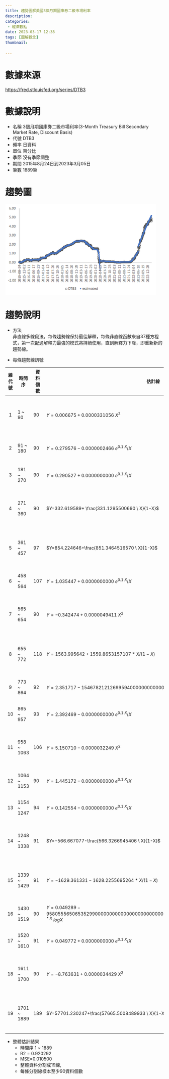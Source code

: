 ```yaml
---
title: 趨勢圖解美國3個月期國庫券二級市場利率
description: 
categories:
 - 經濟觀點
date: 2023-03-17 12:38
tags: [圖解觀念]
thumbnail: 

---
```


# 數據來源

https://fred.stlouisfed.org/series/DTB3

# 數據說明

- 名稱  3個月期國庫券二級市場利率(3-Month Treasury Bill Secondary Market Rate, Discount Basis)
- 代號  DTB3
- 頻率  日資料
- 單位  百分比
- 季節  沒有季節調整
- 期間  2015年8月24日到2023年3月05日
- 筆數  1889筆

# 趨勢圖

![](https://raw.githubusercontent.com/meiyulee/pic001/master/econ/3-Month_Treasury_Bill_Secondary_Market_Rate_20230315.png)

# 趨勢說明

- 方法  
  非直線多線段法。每條趨勢線保持最佳解釋，每條非直線函數來自37種方程式，第一次配適解釋力最強的模式將持續使用，直到解釋力下降，即重新新的趨勢線。

- 每條趨勢線訊號

| 線代號 | 時間序 | 資料個數 | 估計線 | R2 | 意義 |
| :----: | ---- | ---- | ---- | ---- | ---- |
| 1 | 1 ~ 90 | 90 | $Y = 0.006675 + 0.0000331056 \ X^{2}$ | 0.781438 | 穩定快速上升|
| 2 | 91 ~ 180 | 90 | $Y=0.279576-0.0000002466 \ e^{0.1 \ X}/X$ | 0.183634 | 稍強下降 |
| 3 | 181 ~ 270 | 90 | $Y=0.290527+0.0000000000 \ e^{0.1 \ X}/X$ | 0.157367| 稍強上升 |
| 4 | 271 ~ 360 | 90 | $Y=332.619589+ \frac{331.1295500690 \ X}{1-X}$ | 0.822171 | 稍微劇烈上升 |
| 5 | 361 ~ 457 | 97 | $Y=854.224646+\frac{851.3464516570 \ X}{1-X}$ | 0.927438 | 稍微劇烈上升 |
| 6 | 458 ~ 564 | 107 | $Y=1.035447+0.0000000000 \ e^{0.1 \ X}/X$ | 0.753970 | 稍強上升 |
| 7 | 565 ~ 654 | 90 | $Y=-0.342474+0.0000049411 \ X^{2}$ | 0.946521 | 穩定快速上升 |
| 8 | 655 ~ 772 | 118 | $Y=1563.995642+1559.8653157107*X/(1-X)$ | 0.941106 | 稍微劇烈上升 |
| 9 | 773 ~ 864 | 92 | $Y=2.351717-154678212126995940000000000000000.0000000000 \ e^{-0.1 \ X} \ log{X}$ | 0.778443 | 微強上升 |
| 10| 865 ~ 957 | 93 | $Y=2.392469-0.0000000000 \ e^{0.1 \ X}/X$ | 0.950717 | 稍強下降 |
| 11| 958 ~ 1063 | 106 | $Y=5.150710-0.0000032249 \ X^{2}$ | 0.927446 | 穩定快速下降 |
| 12| 1064 ~ 1153 | 90 | $Y=1.445172-0.0000000000 \ e^{0.1 \ X}/X$ | 0.720302 | 稍強下降 |
| 13| 1154 ~ 1247 | 94 | $Y=0.142554-0.0000000000 \ e^{0.1 \ X}/X$ | 0.221430 | 稍強下降 |
| 14| 1248 ~ 1338 | 91 | $Y=-566.667077-\frac{566.3266945406 \ X}{1-X}$ | 0.510522 | 稍微劇烈下降 |
| 15| 1339 ~ 1429 | 91 | $Y=-1629.361331-1628.2255695264*X/(1-X)$ | 0.756497 | 稍微劇烈下降 |
| 16| 1430 ~ 1519 | 90 | $Y=0.049289-958055565065352990000000000000000000000000000000000000000000.0000000000 \ e^{-0.1*X} \ log{X}$ | 0.605987 | 微強上升 |
| 17| 1520 ~ 1610 | 91 | $Y=0.049772+0.0000000000 \ e^{0.1 \ X}/X$ | 0.926328 | 稍強上升 |
| 18| 1611 ~ 1700 | 90 | $Y=-8.763631+0.0000034429 \ X^{2}$ | 0.958782 | 穩定快速上升 |
| 19| 1701 ~ 1889 | 189 | $Y=57701.230247+\frac{57665.5008489933 \ X}{1-X}$ | 0.953967 | 稍微劇烈上升 |                                                                        

- 整體估計結果
  - 時間序 1 ~ 1889
  - R2 = 0.920292
  - MSE=0.010500
  - 整體資料分割成19線,
  - 每條分割線樣本至少90資料個數


